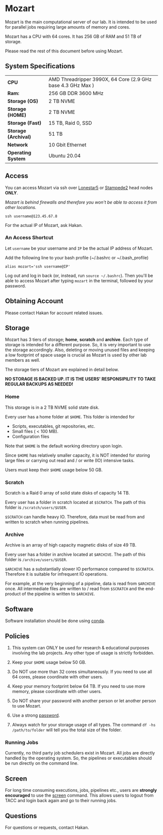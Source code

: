 # Mozart

Mozart is the main computational server of our lab. It is intended to be used for parallel jobs requiring large amounts of memory and cores.

Mozart has a CPU with 64 cores. It has 256 GB of RAM and 51 TB of storage.

Please read the rest of this document before using Mozart.

## System Specifications

| | |
|------|--------|
| **CPU** | AMD Threadripper 3990X, 64 Core (2.9 GHz base 4.3 GHz Max ) |
|**Ram:** | 256 GB DDR 3600 MHz |
|**Storage (OS)**| 2 TB NVME |
|**Storage (HOME)**| 2 TB NVME |
|**Storage (Fast)**| 15 TB, Raid 0, SSD |
|**Storage (Archival)**| 51 TB  |
|**Network**| 10 Gbit Ethernet |
|**Operating System**| Ubuntu 20.04 |  


## Access

You can access Mozart via ssh over
[Lonestar5](https://github.com/CenikLab/TACC-Examples/tree/master/lonestar5) or
[Stampede2](https://github.com/CenikLab/TACC-Examples/tree/master/stampede2) head nodes **ONLY**.

*Mozart is behind firewalls and therefore you won't be able to access it from other locations.*

```
ssh username@123.45.67.8
```

For the actual IP of Mozart, ask Hakan.

### An Access Shortcut

Let `username` be your username and `IP` be the actual IP address of Mozart.

Add the following line to your bash profile
(~/.bashrc or ~/.bash_profile)

```
alias mozart='ssh username@IP'
```

Log out and log in back (or, instead, run `source ~/.bashrc`). Then you'll be able to access Mozart after typing `mozart` in the terminal, followed by your password.

## Obtaining Account

Please contact Hakan for account related issues.

## Storage

Mozart has 3 tiers of storage;
**home**, **scratch** and **archive**.  Each type of storage is intended for a different purpose. So, it is very important to use the storage accordingly. Also, deleting or moving unused files and keeping a low footprint of space usage is crucial as Mozart is used by other lab members as well.

The storage tiers of Mozart are explained in detail below.

**NO STORAGE IS BACKED UP. IT IS THE USERS'  RESPONSIPILITY TO TAKE REGULAR BACKUPS AS NEEDED!**

### Home

This storage is in a 2 TB NVME solid state disk.

Every user has a home folder at `$HOME`. This folder is intended for

* Scripts, executables, git repositories, etc.
* Small files ( < 100 MB).
* Configuration files

Note that `$HOME` is the default working directory upon login.

Since `$HOME` has relatively smaller capacity, it is NOT intended for storing large files or carrying out read and / or  write (IO) intensive tasks.

Users must keep their `$HOME` usage below 50 GB.

### Scratch

Scratch is a Raid 0 array of solid state disks of capacity 14 TB.

Every user has a folder in scratch located at `$SCRATCH`. The path of this folder is
`/scratch/users/$USER`.

`$SCRATCH` can handle heavy IO. Therefore, data must be read from and written to scratch when running pipelines.

### Archive

Archive is an array of high capacity magnetic disks of size 49 TB.

Every user has a folder in archive located at `$ARCHIVE`. The path of this folder is
`/archive/users/$USER`.

`$ARCHIVE` has a substantially slower IO performance compared to `$SCRATCH`. Therefore it is suitable for infrequent IO operations.

For example, at the very beginning of a pipeline, data is read from `$ARCHIVE` once. All intermediate files are written to / read from `$SCRATCH` and the end-product of the pipeline is written to `$ARCHIVE`.

## Software

Software installation should be done using
[conda](https://docs.conda.io/projects/conda/en/latest/index.html).

## Policies

   1. This system can ONLY be used for research & educational purposes involving the lab projects. Any other type of usage is strictly forbidden.  

   2. Keep your `$HOME` usage below 50 GB.

   3. Do NOT use more than 32 cores simultaneously. If you need to use all 64 cores, please coordinate with other users.

   4. Keep your memory footprint below 64 TB. If you need to use more memory, please coordinate with other users.

   5. Do NOT share your password with another person or let another person to use Mozart.

   6. Use a strong [password](https://its.lafayette.edu/policies/strongpasswords/).

   7. Always watch for your storage usage of all types. The command `df -hs /path/to/folder` will tell you the total size of the folder.


### Running Jobs

Currently, no third party job schedulers exist in Mozart. All jobs are directly handled by the operating system. So, the pipelines or executables should be run directly on the command line.

## Screen

For long time consuming executions, jobs, pipelines etc., users are **strongly encouraged** to use the [screen](https://linuxize.com/post/how-to-use-linux-screen/) command. This allows users to logout from TACC and login back again and go to their running jobs.

## Questions

For questions or requests, contact Hakan.
